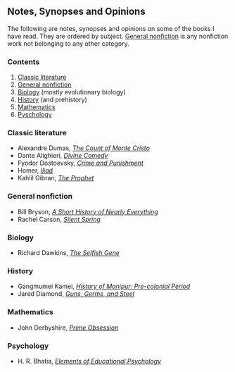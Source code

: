 ## Notes, Synopses and Opinions 

The following are notes, synopses and opinions on some of the books I have read. They are ordered by subject. [General nonfiction](#general-nonfiction) is any nonfiction work not belonging to any other category.

### Contents

1. [Classic literature](#classic-literature)
2. [General nonfiction](#general-nonfiction)
3. [Biology](#biology) (mostly evolutionary biology)
4. [History](#history) (and prehistory)
5. [Mathematics](#mathematics)
6. [Pyschology](#psychology)

### Classic literature

- Alexandre Dumas, [_The Count of Monte Cristo_](classics/dumas-monte-cristo.pdf)
- Dante Alighieri, [_Divine Comedy_](classics/dante-alighieri-commedia.md)
- Fyodor Dostoevsky, [_Crime and Punishment_](classics/dostoevsky-c&p.md)
- Homer, [_Iliad_](classics/homer-iliad.md)
- Kahlil Gibran, [_The Prophet_](classics/kahlil-gibran-prophet.md) 

### General nonfiction

- Bill Bryson, [_A Short History of Nearly Everything_](general-nonfiction/bill-bryson-ashone.md)
- Rachel Carson, [_Silent Spring_](general-nonfiction/carson-silent-spring.md)

### Biology

- Richard Dawkins, [_The Selfish Gene_](general-nonfiction/dawkins-selfish-gene.md)

### History

- Gangmumei Kamei, [_History of Manipur: Pre-colonial Period_](history/gangmumei-kamei-hom.md)
- Jared Diamond, [_Guns, Germs, and Steel_](general-nonfiction/jared-diamond-ggs.pdf)

### Mathematics

- John Derbyshire, [_Prime Obsession_](general-nonfiction/derbyshire-prime-obsession.pdf)

### Psychology

- H. R. Bhatia, [_Elements of Educational Psychology_](general-nonfiction/bhatia-educational-psychology.md)
